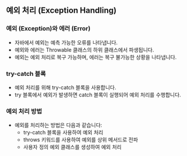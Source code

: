 ## 예외 처리 (Exception Handling)

### 예외 (Exception)와 에러 (Error)
- 자바에서 예외는 예측 가능한 오류를 나타냅니다.
- 예외와 에러는 Throwable 클래스의 하위 클래스에서 파생됩니다.
- 예외는 예외 처리로 복구 가능하며, 에러는 복구 불가능한 상황을 나타냅니다.

### try-catch 블록
- 예외 처리를 위해 try-catch 블록을 사용합니다.
- try 블록에서 예외가 발생하면 catch 블록이 실행되어 예외 처리를 수행합니다.

### 예외 처리 방법
- 예외를 처리하는 방법은 다음과 같습니다:
  - try-catch 블록을 사용하여 예외 처리
  - throws 키워드를 사용하여 예외를 상위 메서드로 전파
  - 사용자 정의 예외 클래스를 생성하여 예외 처리
